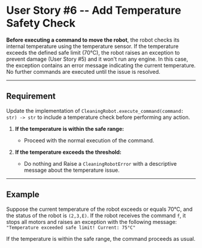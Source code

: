 # User Story #6 -- Add Temperature Safety Check

**Before executing a command to move the robot**, the robot checks its internal temperature using the temperature sensor. 
If the temperature exceeds the defined safe limit (70°C), the robot raises an exception to 
prevent damage (User Story #5) and it won't run any engine. 
In this case, the exception contains an error message indicating the current temperature. No further commands are executed until the issue is resolved.

---

## Requirement

Update the implementation of `CleaningRobot.execute_command(command: str) -> str` to include a temperature check before performing any action.

1. **If the temperature is within the safe range:**
    - Proceed with the normal execution of the command.

2. **If the temperature exceeds the threshold:**
    - Do nothing and Raise a `CleaningRobotError` with a descriptive message about the temperature issue.

---

## Example

Suppose the current temperature of the robot exceeds or equals 70°C, and the status of the robot is `(2,3,E)`.
If the robot receives the command `f`, it stops all motors and raises an exception with the following message:  
`"Temperature exceeded safe limit! Current: 75°C"`

If the temperature is within the safe range, the command proceeds as usual.
